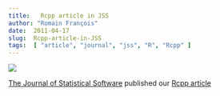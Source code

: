 ```yaml
---
title:   Rcpp article in JSS
author: "Romain François"
date:  2011-04-17
slug:  Rcpp-article-in-JSS
tags:  [ "article", "journal", "jss", "R", "Rcpp" ]
---
```

<div class="post-content">
<p><a href="http://www.jstatsoft.org/"><img src="http://www.jstatsoft.org/images/journal_logo.jpg?1189193120"></a></p>

<p><a href="http://www.jstatsoft.org/">The Journal of Statistical Software</a> published our <a href="http://www.jstatsoft.org/v40/i08">Rcpp article</a></p>
</div>
